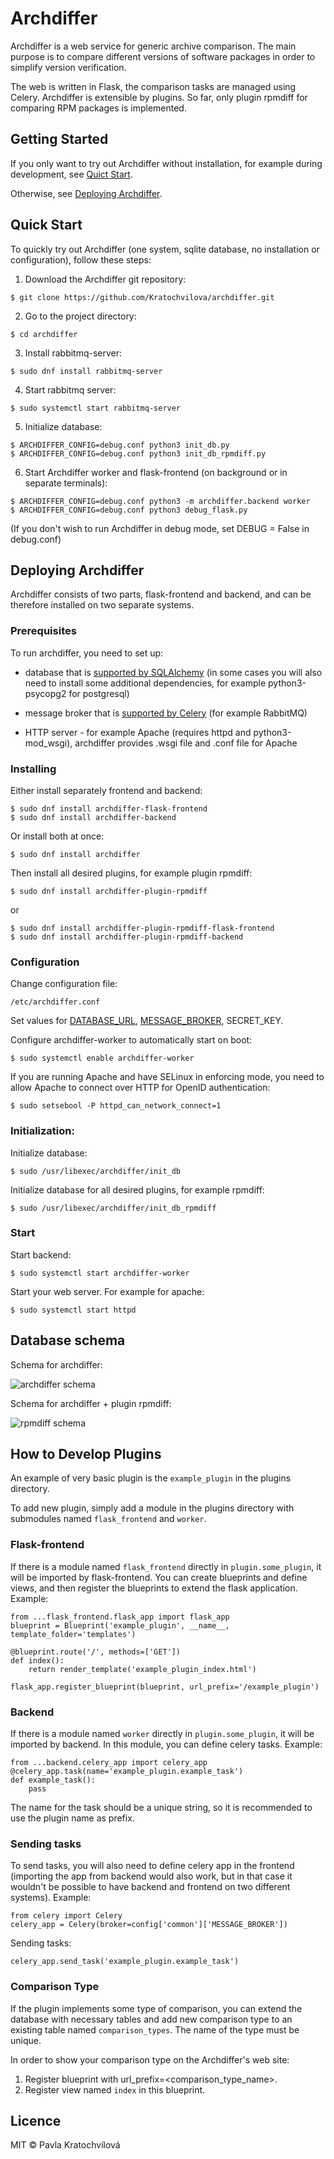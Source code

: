 # Archdiffer

Archdiffer is a web service for generic archive comparison. The main purpose is to compare different versions of software packages in order to simplify version verification.

The web is written in Flask, the comparison tasks are managed using Celery. Archdiffer is extensible by plugins. So far, only plugin rpmdiff for comparing RPM packages is implemented.

## Getting Started

If you only want to try out Archdiffer without installation, for example during development, see [Quict Start](#quick-start).

Otherwise, see [Deploying Archdiffer](#deploying-archdiffer).

## Quick Start

To quickly try out Archdiffer (one system, sqlite database, no installation or configuration), follow these steps:

1. Download the Archdiffer git repository:
```
$ git clone https://github.com/Kratochvilova/archdiffer.git
```
2. Go to the project directory:
```
$ cd archdiffer
```
3. Install rabbitmq-server:
```
$ sudo dnf install rabbitmq-server
```
4. Start rabbitmq server:
```
$ sudo systemctl start rabbitmq-server
```
5. Initialize database:
```
$ ARCHDIFFER_CONFIG=debug.conf python3 init_db.py
$ ARCHDIFFER_CONFIG=debug.conf python3 init_db_rpmdiff.py
```
6. Start Archdiffer worker and flask-frontend (on background or in separate terminals):
```
$ ARCHDIFFER_CONFIG=debug.conf python3 -m archdiffer.backend worker
$ ARCHDIFFER_CONFIG=debug.conf python3 debug_flask.py
```

(If you don't wish to run Archdiffer in debug mode, set DEBUG = False in debug.conf)

## Deploying Archdiffer

Archdiffer consists of two parts, flask-frontend and backend, and can be therefore installed on two separate systems.

### Prerequisites

To run archdiffer, you need to set up:

* database that is [supported by SQLAlchemy](http://docs.sqlalchemy.org/en/latest/core/engines.html#supported-databases) (in some cases you will also need to install some additional dependencies, for example python3-psycopg2 for postgresql)

* message broker that is [supported by Celery](docs.celeryproject.org/en/latest/getting-started/brokers/index.html) (for example RabbitMQ)

* HTTP server - for example Apache (requires httpd and python3-mod_wsgi), archdiffer provides .wsgi file and .conf file for Apache

### Installing

Either install separately frontend and backend:

```
$ sudo dnf install archdiffer-flask-frontend
$ sudo dnf install archdiffer-backend
```

Or install both at once:

```
$ sudo dnf install archdiffer
```

Then install all desired plugins, for example plugin rpmdiff:

```
$ sudo dnf install archdiffer-plugin-rpmdiff
```

or

```
$ sudo dnf install archdiffer-plugin-rpmdiff-flask-frontend
$ sudo dnf install archdiffer-plugin-rpmdiff-backend
```

### Configuration

Change configuration file:

```
/etc/archdiffer.conf
```

Set values for [DATABASE_URL](http://docs.sqlalchemy.org/en/latest/core/engines.html#database-urls), [MESSAGE_BROKER](http://docs.celeryproject.org/en/latest/getting-started/brokers/index.html), SECRET_KEY.

Configure archdiffer-worker to automatically start on boot:

```
$ sudo systemctl enable archdiffer-worker
```

If you are running Apache and have SELinux in enforcing mode, you need to allow Apache to connect over HTTP for OpenID authentication:

```
$ sudo setsebool -P httpd_can_network_connect=1
```

### Initialization:

Initialize database:

```
$ sudo /usr/libexec/archdiffer/init_db
```

Initialize database for all desired plugins, for example rpmdiff:

```
$ sudo /usr/libexec/archdiffer/init_db_rpmdiff
```

### Start

Start backend:

```
$ sudo systemctl start archdiffer-worker
```

Start your web server. For example for apache:

```
$ sudo systemctl start httpd
```

## Database schema

Schema for archdiffer:

![archdiffer schema](images/erd-archdiffer.png)

Schema for archdiffer + plugin rpmdiff:

![rpmdiff schema](images/erd-rpmdiff.png)

## How to Develop Plugins

An example of very basic plugin is the `example_plugin` in the plugins directory.

To add new plugin, simply add a module in the plugins directory with submodules named `flask_frontend` and `worker`.

### Flask-frontend

If there is a module named `flask_frontend` directly in `plugin.some_plugin`, it will be imported by flask-frontend. You can create blueprints and define views, and then register the blueprints to extend the flask application. Example:

```
from ...flask_frontend.flask_app import flask_app
blueprint = Blueprint('example_plugin', __name__, template_folder='templates')

@blueprint.route('/', methods=['GET'])
def index():
    return render_template('example_plugin_index.html')

flask_app.register_blueprint(blueprint, url_prefix='/example_plugin')
```

### Backend

If there is a module named `worker` directly in `plugin.some_plugin`, it will be imported by backend. In this module, you can define celery tasks. Example:

```
from ...backend.celery_app import celery_app
@celery_app.task(name='example_plugin.example_task')
def example_task():
    pass
```

The name for the task should be a unique string, so it is recommended to use the plugin name as prefix.

### Sending tasks

To send tasks, you will also need to define celery app in the frontend (importing the app from backend would also work, but in that case it wouldn't be possible to have backend and frontend on two different systems). Example:

```
from celery import Celery
celery_app = Celery(broker=config['common']['MESSAGE_BROKER'])
```

Sending tasks:

```
celery_app.send_task('example_plugin.example_task')
```

### Comparison Type

If the plugin implements some type of comparison, you can extend the database with necessary tables and add new comparison type to an existing table named `comparison_types`. The name of the type must be unique.

In order to show your comparison type on the Archdiffer's web site:

1. Register blueprint with url_prefix=<comparison_type_name>.
2. Register view named `index` in this blueprint.

## Licence

MIT © Pavla Kratochvílová